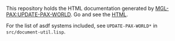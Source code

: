 This repository holds the HTML documentation generated by [MGL-PAX:UPDATE-PAX-WORLD](https://github.com/melisgl/mgl-pax#x-28MGL-PAX-3AUPDATE-PAX-WORLD-20FUNCTION-29). Go and see the [HTML](http://melisgl.github.io/mgl-pax-world/).

For the list of asdf systems included, see `UPDATE-PAX-WORLD*` in `src/document-util.lisp`.
